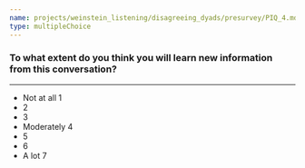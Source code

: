 ```yaml
---
name: projects/weinstein_listening/disagreeing_dyads/presurvey/PIQ_4.md
type: multipleChoice
---
```


### To what extent do you think you will learn new information from this conversation?

---

- Not at all 1
- 2
- 3
- Moderately 4
- 5
- 6
- A lot 7
